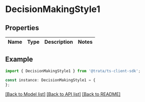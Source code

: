 # DecisionMakingStyle1


## Properties

Name | Type | Description | Notes
------------ | ------------- | ------------- | -------------

## Example

```typescript
import { DecisionMakingStyle1 } from '@trata/ts-client-sdk';

const instance: DecisionMakingStyle1 = {
};
```

[[Back to Model list]](../README.md#documentation-for-models) [[Back to API list]](../README.md#documentation-for-api-endpoints) [[Back to README]](../README.md)
